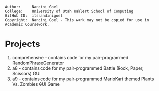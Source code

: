 ```
Author:     Nandini Goel
College:    University of Utah Kahlert School of Computing
GitHub ID:  itsnandinigoel
Copyright:  Nandini Goel - This work may not be copied for use in Academic Coursework.
```

# Projects

1. comprehensive - contains code for my pair-programmed RandomPhraseGenerator
2. a8 - contains code for my pair-programmed Battle (Rock, Paper, Scissors) GUI
3. a9 - contains code for my pair-programmed MarioKart themed Plants Vs. Zombies GUI Game
